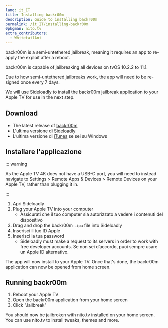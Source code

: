 ```yaml
---
lang: it_IT
title: Installing backr00m
description: Guide to installing backr00m
permalink: /it_IT/installing-backr00m
0pkgman: nito.tv
extra_contributors:
  - WhitetailAni
---
```


backr00m is a <router-link to="/types-of-jailbreak/#semi-untethered-jailbreaks">semi-untethered jailbreak</router-link>, meaning it requires an app to re-apply the exploit after a reboot.

backr00m is capable of jailbreaking all devices on tvOS 10.2.2 to 11.1.

Due to how semi-untethered jailbreaks work, the app will need to be <router-link to="/resigning-apps">re-signed</router-link> once every 7 days.

We will use Sideloadly to install the backr00m jailbreak application to your Apple TV for use in the next step.

## Download

- The latest release of [backr00m](https://nitosoft.com/ATV4/jb/backr00m.ipa)
- L'ultima versione di [Sideloadly](https://sideloadly.io/)
- L’ultima versione di [iTunes](https://www.apple.com/itunes/download/win32) se sei su Windows

## Installare l'applicazione

::: warning

As the Apple TV 4K does not have a USB-C port, you will need to instead navigate to Settings > Remote Apps & Devices > Remote Devices on your Apple TV, rather than plugging it in.

:::

1. Apri Sideloadly
2. Plug your Apple TV into your computer
   - Assicurati che il tuo computer sia autorizzato a vedere i contenuti del dispositivo
3. Drag and drop the backr00m `.ipa` file into Sideloadly
4. Inserisci il tuo ID Apple
5. Inserisci la tua password
   - Sideloadly must make a request to its servers in order to work with free developer accounts. Se non sei d’accordo, puoi sempre usare un Apple ID alternativo.

The app will now install to your Apple TV. Once that's done, the backr00m application can now be opened from home screen.

## Running backr00m

1. Reboot your Apple TV
2. Open the backr00m application from your home screen
3. Click "Jailbreak"

You should now be jailbroken with nito.tv installed on your home screen. You can use nito.tv to install <router-link to="/faq/#what-are-tweaks">tweaks</router-link>, themes and more.
